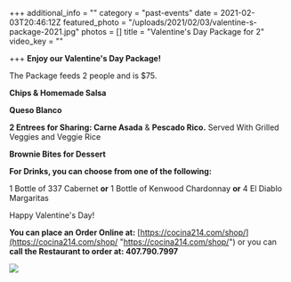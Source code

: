 +++
additional_info = ""
category = "past-events"
date = 2021-02-03T20:46:12Z
featured_photo = "/uploads/2021/02/03/valentine-s-package-2021.jpg"
photos = []
title = "Valentine's Day Package for 2"
video_key = ""

+++
**Enjoy our Valentine's Day Package!**

The Package feeds 2 people and is $75.

**Chips & Homemade Salsa**

**Queso Blanco**

**2 Entrees for Sharing: Carne Asada** & **Pescado Rico.** Served With Grilled Veggies and Veggie Rice

**Brownie Bites for Dessert**

**For Drinks, you can choose from one of the following:**

1 Bottle of 337 Cabernet **or** 1 Bottle of Kenwood Chardonnay **or** 4 El Diablo Margaritas

Happy Valentine's Day!

**You can place an Order Online at:**  [https://cocina214.com/shop/](https://cocina214.com/shop/ "https://cocina214.com/shop/") or you can **call the Restaurant to order at: 407.790.7997**

![](/uploads/2021/02/03/valentine-s-package-2021.jpg)